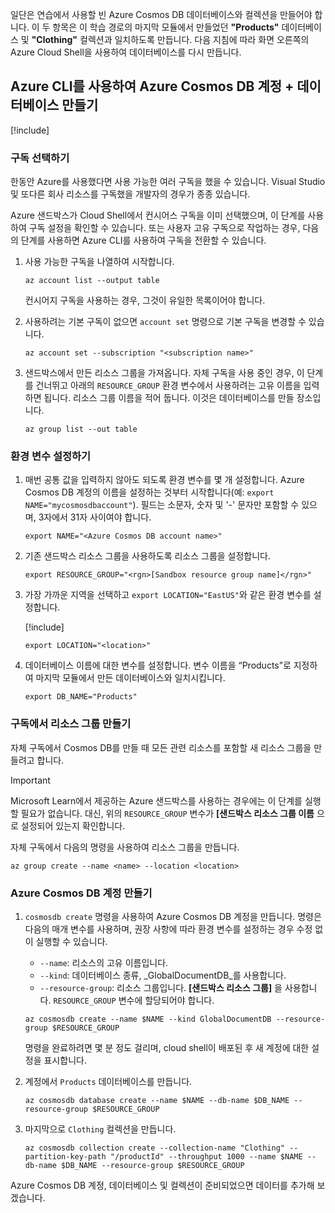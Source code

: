일단은 연습에서 사용할 빈 Azure Cosmos DB 데이터베이스와 컬렉션을 만들어야 합니다. 이 두 항목은 이 학습 경로의 마지막 모듈에서 만들었던 **"Products"** 데이터베이스 및 **"Clothing"** 컬렉션과 일치하도록 만듭니다. 다음 지침에 따라 화면 오른쪽의 Azure Cloud Shell을 사용하여 데이터베이스를 다시 만듭니다.

## <a name="create-an-azure-cosmos-db-account--database-with-the-azure-cli"></a>Azure CLI를 사용하여 Azure Cosmos DB 계정 + 데이터베이스 만들기

[!include[](../../../includes/azure-sandbox-activate.md)]

### <a name="select-a-subscription"></a>구독 선택하기

한동안 Azure를 사용했다면 사용 가능한 여러 구독을 했을 수 있습니다. Visual Studio 및 또다른 회사 리소스를 구독했을 개발자의 경우가 종종 있습니다.

Azure 샌드박스가 Cloud Shell에서 컨시어스 구독을 이미 선택했으며, 이 단계를 사용하여 구독 설정을 확인할 수 있습니다. 또는 사용자 고유 구독으로 작업하는 경우, 다음의 단계를 사용하면 Azure CLI를 사용하여 구독을 전환할 수 있습니다.

1. 사용 가능한 구독을 나열하여 시작합니다.

    ```azurecli
    az account list --output table
    ```

   컨시어지 구독을 사용하는 경우, 그것이 유일한 목록이어야 합니다.

1. 사용하려는 기본 구독이 없으면 `account set` 명령으로 기본 구독을 변경할 수 있습니다.

    ```azurecli
    az account set --subscription "<subscription name>"
    ```
    
1. 샌드박스에서 만든 리소스 그룹을 가져옵니다. 자체 구독을 사용 중인 경우, 이 단계를 건너뛰고 아래의 `RESOURCE_GROUP` 환경 변수에서 사용하려는 고유 이름을 입력하면 됩니다. 리소스 그룹 이름을 적어 둡니다. 이것은 데이터베이스를 만들 장소입니다.

    ```azurecli
    az group list --out table
    ```
### <a name="setup-environment-variables"></a>환경 변수 설정하기

1. 매번 공통 값을 입력하지 않아도 되도록 환경 변수를 몇 개 설정합니다. Azure Cosmos DB 계정의 이름을 설정하는 것부터 시작합니다(예: `export NAME="mycosmosdbaccount"`). 필드는 소문자, 숫자 및 '-' 문자만 포함할 수 있으며, 3자에서 31자 사이여야 합니다.

    ```azurecli
    export NAME="<Azure Cosmos DB account name>"
    ```

1. 기존 샌드박스 리소스 그룹을 사용하도록 리소스 그룹을 설정합니다.

    ```azurecli
    export RESOURCE_GROUP="<rgn>[Sandbox resource group name]</rgn>"
    ```

1. 가장 가까운 지역을 선택하고 `export LOCATION="EastUS"`와 같은 환경 변수를 설정합니다.

    [!include[](../../../includes/azure-sandbox-regions-first-mention-note.md)]

    ```azurecli
    export LOCATION="<location>"
    ```

1. 데이터베이스 이름에 대한 변수를 설정합니다. 변수 이름을 “Products”로 지정하여 마지막 모듈에서 만든 데이터베이스와 일치시킵니다.

    ```azurecli
    export DB_NAME="Products"
    ```

### <a name="create-a-resource-group-in-your-subscription"></a>구독에서 리소스 그룹 만들기

자체 구독에서 Cosmos DB를 만들 때 모든 관련 리소스를 포함할 새 리소스 그룹을 만들려고 합니다.

> [!IMPORTANT]
> Microsoft Learn에서 제공하는 Azure 샌드박스를 사용하는 경우에는 이 단계를 실행할 필요가 없습니다. 대신, 위의 `RESOURCE_GROUP` 변수가 **<rgn>[샌드박스 리소스 그룹 이름</rgn>** 으로 설정되어 있는지 확인합니다.

자체 구독에서 다음의 명령을 사용하여 리소스 그룹을 만듭니다. 

```azurecli
az group create --name <name> --location <location>
```

### <a name="create-the-azure-cosmos-db-account"></a>Azure Cosmos DB 계정 만들기

1. `cosmosdb create` 명령을 사용하여 Azure Cosmos DB 계정을 만듭니다. 명령은 다음의 매개 변수를 사용하며, 권장 사항에 따라 환경 변수를 설정하는 경우 수정 없이 실행할 수 있습니다.
    - `--name`: 리소스의 고유 이름입니다.
    - `--kind`: 데이터베이스 종류, _GlobalDocumentDB_를 사용합니다.
    - `--resource-group`: 리소스 그룹입니다. **<rgn>[샌드박스 리소스 그룹]</rgn>** 을 사용합니다. `RESOURCE_GROUP` 변수에 할당되어야 합니다.

    ```azurecli
    az cosmosdb create --name $NAME --kind GlobalDocumentDB --resource-group $RESOURCE_GROUP
    ```

    명령을 완료하려면 몇 분 정도 걸리며, cloud shell이 배포된 후 새 계정에 대한 설정을 표시합니다.

1. 계정에서 `Products` 데이터베이스를 만듭니다.

    ```azurecli
    az cosmosdb database create --name $NAME --db-name $DB_NAME --resource-group $RESOURCE_GROUP
    ```

1. 마지막으로 `Clothing` 컬렉션을 만듭니다.

    ```azurecli
    az cosmosdb collection create --collection-name "Clothing" --partition-key-path "/productId" --throughput 1000 --name $NAME --db-name $DB_NAME --resource-group $RESOURCE_GROUP
    ```

Azure Cosmos DB 계정, 데이터베이스 및 컬렉션이 준비되었으면 데이터를 추가해 보겠습니다.
